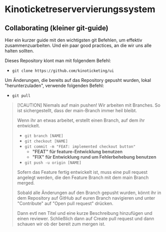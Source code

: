# Kinoticketreservervierungssystem
## Collaborating (kleiner git-guide)
Hier ein kurzer guide mit den wichtigsten git Befehlen, um effektiv zusammenzuarbeiten. Und ein paar good practices, an die wir uns alle halten sollten.

Dieses Repository klont man mit folgendem Befehl:
- `git clone https://github.com/kinoticketing/ui`

Um Änderungen, die bereits auf das Repository gepusht wurden, lokal "herunterzuladen", verwende folgenden Befehl:
- `git pull`

> [!CAUTION] Niemals auf main pushen!
> Wir arbeiten mit Branches. So ist sichergestellt, dass der main-Branch immer heil bleibt.
>
> Wenn ihr an etwas arbeitet, erstellt einen Branch, auf dem ihr entwickelt.
>
> - `git branch [NAME]`
> - `git checkout [NAME]`
> - `git commit -m "FEAT: implemented checkout button"` 
>   - **"FEAT" für feature-Entwicklung benutzen**
>   - **"FIX" für Entwicklung rund um Fehlerbehebung benutzen**
> - `git push -u origin [NAME]`
>
> Sofern das Feature fertig entwickelt ist, muss eine pull request angelegt werden, die den Feature Branch mit dem main Branch merged.
> 
> Sobald alle Änderungen auf den Branch gepusht wurden, könnt ihr in dem Repository auf GitHub auf euren Branch navigieren und unter "Contribute" auf "Open pull request" drücken.
> 
> Dann evtl nen Titel und eine kurze Beschreibung hinzufügen und einen reviewer. Schließlich dann auf Create pull request und dann schauen wir ob der bereit zum mergen ist.
  